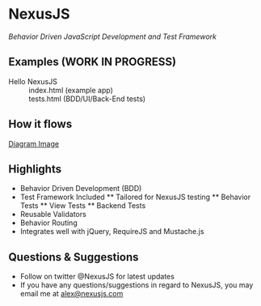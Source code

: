 NexusJS
================================
*Behavior Driven JavaScript Development and Test Framework*

Examples (WORK IN PROGRESS)
-------------------------
<dl>
	<dt>Hello NexusJS</dt>
	<dd>index.html (example app)</dd>
	<dd>tests.html (BDD/UI/Back-End tests)</dd>
</dl>

How it flows
-------------------------
[Diagram Image](http://www.websequencediagrams.com/cgi-bin/cdraw?lz=dGl0bGUgTmV4dXNKUyAKClVJLT5Db21tYW5kIEJ1czogZGlzcGF0Y2ggYwAQBnMKABcISGFuZGxlcgAhD3N1YnNjcmliZQAfCUJ1cwBKCgAuBzogaAA5BQA7G0RvbWFpbjogYnVzaW5lc3MgbG9naWMKABEGLT5VSSBWYWxpZGF0b3JzOiB2AAYGZSB1aQAaCUV2ZW50AIFABnB1Ymxpc2ggZXZlbnRzCgARCQAdCFN0b3JlOiBzYXZlAB4GADYPABkHcmVoeWRyYXRlIGFnZ3JlZ2F0ZQBFBwCCBgcASAkAgX0PAGARACgIAIIACQCBDQ0ARApSZWFkIE1vZGVsczogdXBkAF4UVUkAAhkAMwxxdWVyeQoAgisNAFEPABwGAIJaCAABGj5CYWNrZW5kIFtXUklURV06UkVTVDogUE9TVC9QVVQvREVMRVRFIFtvcl0gQ1FSUzogRACEPggAhFUHcwA5ElJFQUQAQghHRVQAMQ1UT3M&s=qsd)

Highlights
-------------------------
* Behavior Driven Development (BDD)
* Test Framework Included 
** Tailored for NexusJS testing
** Behavior Tests
** View Tests
** Backend Tests
* Reusable Validators
* Behavior Routing
* Integrates well with jQuery, RequireJS and Mustache.js

Questions & Suggestions
-------------------------
* Follow on twitter @NexusJS for latest updates
* If you have any questions/suggestions in regard to NexusJS, you may email me at alex@nexusjs.com

